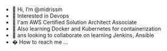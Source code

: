 - 👋 Hi, I’m @midrissm
- 👀 Interested in Devops
- 🌱 I'am AWS Certified Solution Architect Associate
- 🌱 Also learning Docker and Kubernetes for containerization 
- 💞️ ans  looking to collaborate on learning Jenkins, Ansible
- � How to reach me ...

<!---
midrissm/midrissm is a ✨ special ✨ repository because its `README.md` (this file) appears on your GitHub profile.
You can click the Preview link to take a look at your changes.
--->
